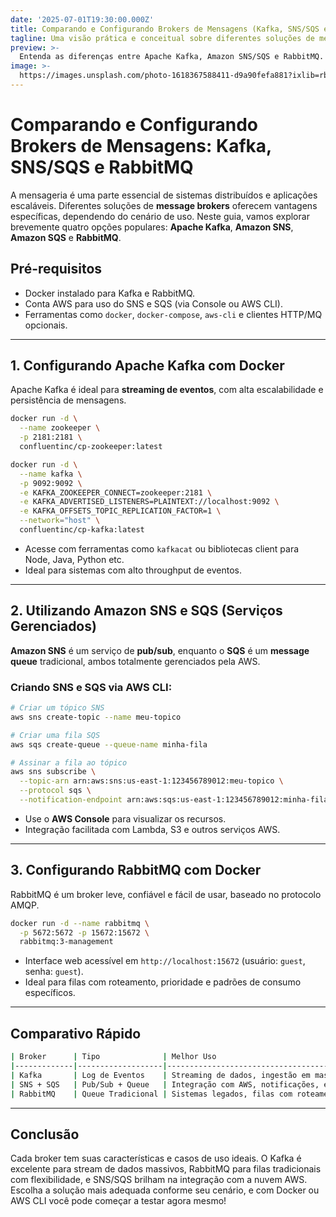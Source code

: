 ```yaml
---
date: '2025-07-01T19:30:00.000Z'
title: Comparando e Configurando Brokers de Mensagens (Kafka, SNS/SQS e RabbitMQ)
tagline: Uma visão prática e conceitual sobre diferentes soluções de mensageria
preview: >-
  Entenda as diferenças entre Apache Kafka, Amazon SNS/SQS e RabbitMQ. Aprenda como configurar e testar cada um com Docker ou através de serviços gerenciados.
image: >-
  https://images.unsplash.com/photo-1618367588411-d9a90fefa881?ixlib=rb-1.2.1&ixid=MnwxMjA3fDB8MHxwaG90by1wYWdlfHx8fGVufDB8fHx8&auto=format&fit=crop&w=1074&q=80
---
```


# Comparando e Configurando Brokers de Mensagens: Kafka, SNS/SQS e RabbitMQ

A mensageria é uma parte essencial de sistemas distribuídos e aplicações escaláveis. Diferentes soluções de **message brokers** oferecem vantagens específicas, dependendo do cenário de uso. Neste guia, vamos explorar brevemente quatro opções populares: **Apache Kafka**, **Amazon SNS**, **Amazon SQS** e **RabbitMQ**.

## Pré-requisitos

- Docker instalado para Kafka e RabbitMQ.
- Conta AWS para uso do SNS e SQS (via Console ou AWS CLI).
- Ferramentas como `docker`, `docker-compose`, `aws-cli` e clientes HTTP/MQ opcionais.

---

## 1. Configurando Apache Kafka com Docker

Apache Kafka é ideal para **streaming de eventos**, com alta escalabilidade e persistência de mensagens.

```bash
docker run -d \
  --name zookeeper \
  -p 2181:2181 \
  confluentinc/cp-zookeeper:latest

docker run -d \
  --name kafka \
  -p 9092:9092 \
  -e KAFKA_ZOOKEEPER_CONNECT=zookeeper:2181 \
  -e KAFKA_ADVERTISED_LISTENERS=PLAINTEXT://localhost:9092 \
  -e KAFKA_OFFSETS_TOPIC_REPLICATION_FACTOR=1 \
  --network="host" \
  confluentinc/cp-kafka:latest
````

* Acesse com ferramentas como `kafkacat` ou bibliotecas client para Node, Java, Python etc.
* Ideal para sistemas com alto throughput de eventos.

---

## 2. Utilizando Amazon SNS e SQS (Serviços Gerenciados)

**Amazon SNS** é um serviço de **pub/sub**, enquanto o **SQS** é um **message queue** tradicional, ambos totalmente gerenciados pela AWS.

### Criando SNS e SQS via AWS CLI:

```bash
# Criar um tópico SNS
aws sns create-topic --name meu-topico

# Criar uma fila SQS
aws sqs create-queue --queue-name minha-fila

# Assinar a fila ao tópico
aws sns subscribe \
  --topic-arn arn:aws:sns:us-east-1:123456789012:meu-topico \
  --protocol sqs \
  --notification-endpoint arn:aws:sqs:us-east-1:123456789012:minha-fila
```

* Use o **AWS Console** para visualizar os recursos.
* Integração facilitada com Lambda, S3 e outros serviços AWS.

---

## 3. Configurando RabbitMQ com Docker

RabbitMQ é um broker leve, confiável e fácil de usar, baseado no protocolo AMQP.

```bash
docker run -d --name rabbitmq \
  -p 5672:5672 -p 15672:15672 \
  rabbitmq:3-management
```

* Interface web acessível em `http://localhost:15672` (usuário: `guest`, senha: `guest`).
* Ideal para filas com roteamento, prioridade e padrões de consumo específicos.

---

## Comparativo Rápido

```bash
| Broker      | Tipo              | Melhor Uso                                | Interface Admin |
|-------------|-------------------|--------------------------------------------|-----------------|
| Kafka       | Log de Eventos    | Streaming de dados, ingestão em massa      | Confluent UI    |
| SNS + SQS   | Pub/Sub + Queue   | Integração com AWS, notificações, eventos  | AWS Console     |
| RabbitMQ    | Queue Tradicional | Sistemas legados, filas com roteamento     | Web UI própria  |
```
---

## Conclusão

Cada broker tem suas características e casos de uso ideais. O Kafka é excelente para stream de dados massivos, RabbitMQ para filas tradicionais com flexibilidade, e SNS/SQS brilham na integração com a nuvem AWS. Escolha a solução mais adequada conforme seu cenário, e com Docker ou AWS CLI você pode começar a testar agora mesmo!